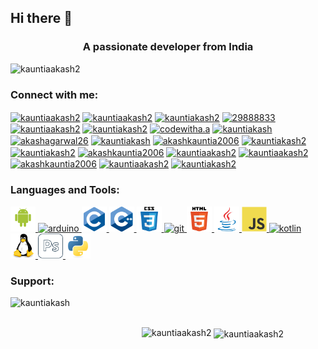 ## Hi there 👋
<!--- 👋 Hi, I’m @kauntiaakash2
- 👀 I’m interested in ...
- 🌱 I’m currently learning ...
- 💞️ I’m looking to collaborate on ...
- 📫 How to reach me ...
- 😄 Pronouns: ...
- ⚡ Fun fact: ...

<!---
kauntiaakash2/kauntiaakash2 is a ✨ special ✨ repository because its `README.md` (this file) appears on your GitHub profile.
You can click the Preview link to take a look at your changes.
--->
<!---br>
<h1> Some Stats </h1>
<div>
<img align="left" width = "40%" src="https://github-readme-stats.vercel.app/api/top-langs/?username=kauntiaakash2&layout=compact&bg_color=2f2736&text_color=ffffff&title_color=df4ee1&border_color=2f2837"/>
</div>
<h1>Contact Me !!</h1>
<a href ="https://www.linkedin.com/in/akash-agarwal-874641323/" target = "_blank"><img src="https://img.shields.io/badge/linkedin-%230077B5.svg?style=for-the-badge&logo=linkedin&logoColor=white"></a>
<p>----OR----</p>
<address>Mail me at akashkauntia2006@gmail.com</address--->
<h3 align="center">A passionate developer from India</h3>

<p align="left"> <img src="https://komarev.com/ghpvc/?username=kauntiaakash2&label=Profile%20views&color=0e75b6&style=flat" alt="kauntiaakash2" /> </p>

<h3 align="left">Connect with me:</h3>
<p align="left">
<a href="https://codepen.io/kauntiaakash2" target="blank"><img align="center" src="https://raw.githubusercontent.com/rahuldkjain/github-profile-readme-generator/master/src/images/icons/Social/codepen.svg" alt="kauntiaakash2" height="30" width="40" /></a>
<a href="https://dev.to/kauntiaakash2" target="blank"><img align="center" src="https://raw.githubusercontent.com/rahuldkjain/github-profile-readme-generator/master/src/images/icons/Social/devto.svg" alt="kauntiaakash2" height="30" width="40" /></a>
<a href="https://linkedin.com/in/kauntiakash2" target="blank"><img align="center" src="https://raw.githubusercontent.com/rahuldkjain/github-profile-readme-generator/master/src/images/icons/Social/linked-in-alt.svg" alt="kauntiakash2" height="30" width="40" /></a>
<a href="https://stackoverflow.com/users/29888833" target="blank"><img align="center" src="https://raw.githubusercontent.com/rahuldkjain/github-profile-readme-generator/master/src/images/icons/Social/stack-overflow.svg" alt="29888833" height="30" width="40" /></a>
<a href="https://codesandbox.com/kauntiaakash2" target="blank"><img align="center" src="https://raw.githubusercontent.com/rahuldkjain/github-profile-readme-generator/master/src/images/icons/Social/codesandbox.svg" alt="kauntiaakash2" height="30" width="40" /></a>
<a href="https://kaggle.com/kauntiakash2" target="blank"><img align="center" src="https://raw.githubusercontent.com/rahuldkjain/github-profile-readme-generator/master/src/images/icons/Social/kaggle.svg" alt="kauntiakash2" height="30" width="40" /></a>
<a href="https://instagram.com/codewitha.a" target="blank"><img align="center" src="https://raw.githubusercontent.com/rahuldkjain/github-profile-readme-generator/master/src/images/icons/Social/instagram.svg" alt="codewitha.a" height="30" width="40" /></a>
<a href="https://dribbble.com/kauntiakash" target="blank"><img align="center" src="https://raw.githubusercontent.com/rahuldkjain/github-profile-readme-generator/master/src/images/icons/Social/dribbble.svg" alt="kauntiakash" height="30" width="40" /></a>
<a href="https://www.behance.net/akashagarwal26" target="blank"><img align="center" src="https://raw.githubusercontent.com/rahuldkjain/github-profile-readme-generator/master/src/images/icons/Social/behance.svg" alt="akashagarwal26" height="30" width="40" /></a>
<a href="https://hashnode.com/kauntiakash" target="blank"><img align="center" src="https://raw.githubusercontent.com/rahuldkjain/github-profile-readme-generator/master/src/images/icons/Social/hashnode.svg" alt="kauntiakash" height="30" width="40" /></a>
<a href="https://medium.com/akashkauntia2006" target="blank"><img align="center" src="https://raw.githubusercontent.com/rahuldkjain/github-profile-readme-generator/master/src/images/icons/Social/medium.svg" alt="akashkauntia2006" height="30" width="40" /></a>
<a href="https://www.youtube.com/c/kauntiakash2" target="blank"><img align="center" src="https://raw.githubusercontent.com/rahuldkjain/github-profile-readme-generator/master/src/images/icons/Social/youtube.svg" alt="kauntiakash2" height="30" width="40" /></a>
<a href="https://www.codechef.com/users/kauntiakash2" target="blank"><img align="center" src="https://cdn.jsdelivr.net/npm/simple-icons@3.1.0/icons/codechef.svg" alt="kauntiakash2" height="30" width="40" /></a>
<a href="https://www.hackerrank.com/akashkauntia2006" target="blank"><img align="center" src="https://raw.githubusercontent.com/rahuldkjain/github-profile-readme-generator/master/src/images/icons/Social/hackerrank.svg" alt="akashkauntia2006" height="30" width="40" /></a>
<a href="https://codeforces.com/profile/kauntiaakash2" target="blank"><img align="center" src="https://raw.githubusercontent.com/rahuldkjain/github-profile-readme-generator/master/src/images/icons/Social/codeforces.svg" alt="kauntiaakash2" height="30" width="40" /></a>
<a href="https://www.leetcode.com/kauntiaakash2" target="blank"><img align="center" src="https://raw.githubusercontent.com/rahuldkjain/github-profile-readme-generator/master/src/images/icons/Social/leet-code.svg" alt="kauntiaakash2" height="30" width="40" /></a>
<a href="https://www.hackerearth.com/akashkauntia2006" target="blank"><img align="center" src="https://raw.githubusercontent.com/rahuldkjain/github-profile-readme-generator/master/src/images/icons/Social/hackerearth.svg" alt="akashkauntia2006" height="30" width="40" /></a>
<a href="https://auth.geeksforgeeks.org/user/kauntiaakash2" target="blank"><img align="center" src="https://raw.githubusercontent.com/rahuldkjain/github-profile-readme-generator/master/src/images/icons/Social/geeks-for-geeks.svg" alt="kauntiaakash2" height="30" width="40" /></a>
<a href="https://www.topcoder.com/members/kauntiakash2" target="blank"><img align="center" src="https://raw.githubusercontent.com/rahuldkjain/github-profile-readme-generator/master/src/images/icons/Social/topcoder.svg" alt="kauntiakash2" height="30" width="40" /></a>
</p>

<h3 align="left">Languages and Tools:</h3>
<p align="left"> <a href="https://developer.android.com" target="_blank" rel="noreferrer"> <img src="https://raw.githubusercontent.com/devicons/devicon/master/icons/android/android-original-wordmark.svg" alt="android" width="40" height="40"/> </a> <a href="https://www.arduino.cc/" target="_blank" rel="noreferrer"> <img src="https://cdn.worldvectorlogo.com/logos/arduino-1.svg" alt="arduino" width="40" height="40"/> </a> <a href="https://www.cprogramming.com/" target="_blank" rel="noreferrer"> <img src="https://raw.githubusercontent.com/devicons/devicon/master/icons/c/c-original.svg" alt="c" width="40" height="40"/> </a> <a href="https://www.w3schools.com/cpp/" target="_blank" rel="noreferrer"> <img src="https://raw.githubusercontent.com/devicons/devicon/master/icons/cplusplus/cplusplus-original.svg" alt="cplusplus" width="40" height="40"/> </a> <a href="https://www.w3schools.com/css/" target="_blank" rel="noreferrer"> <img src="https://raw.githubusercontent.com/devicons/devicon/master/icons/css3/css3-original-wordmark.svg" alt="css3" width="40" height="40"/> </a> <a href="https://git-scm.com/" target="_blank" rel="noreferrer"> <img src="https://www.vectorlogo.zone/logos/git-scm/git-scm-icon.svg" alt="git" width="40" height="40"/> </a> <a href="https://www.w3.org/html/" target="_blank" rel="noreferrer"> <img src="https://raw.githubusercontent.com/devicons/devicon/master/icons/html5/html5-original-wordmark.svg" alt="html5" width="40" height="40"/> </a> <a href="https://www.java.com" target="_blank" rel="noreferrer"> <img src="https://raw.githubusercontent.com/devicons/devicon/master/icons/java/java-original.svg" alt="java" width="40" height="40"/> </a> <a href="https://developer.mozilla.org/en-US/docs/Web/JavaScript" target="_blank" rel="noreferrer"> <img src="https://raw.githubusercontent.com/devicons/devicon/master/icons/javascript/javascript-original.svg" alt="javascript" width="40" height="40"/> </a> <a href="https://kotlinlang.org" target="_blank" rel="noreferrer"> <img src="https://www.vectorlogo.zone/logos/kotlinlang/kotlinlang-icon.svg" alt="kotlin" width="40" height="40"/> </a> <a href="https://www.linux.org/" target="_blank" rel="noreferrer"> <img src="https://raw.githubusercontent.com/devicons/devicon/master/icons/linux/linux-original.svg" alt="linux" width="40" height="40"/> </a> <a href="https://www.photoshop.com/en" target="_blank" rel="noreferrer"> <img src="https://raw.githubusercontent.com/devicons/devicon/master/icons/photoshop/photoshop-line.svg" alt="photoshop" width="40" height="40"/> </a> <a href="https://www.python.org" target="_blank" rel="noreferrer"> <img src="https://raw.githubusercontent.com/devicons/devicon/master/icons/python/python-original.svg" alt="python" width="40" height="40"/> </a> </p>

<h3 align="left">Support:</h3>
<p><a href="https://www.buymeacoffee.com/kauntiakash"> <img align="left" src="https://cdn.buymeacoffee.com/buttons/v2/default-yellow.png" height="50" width="210" alt="kauntiakash" /></a></p><br><br>

<p><img align="left" src="https://github-readme-stats.vercel.app/api/top-langs?username=kauntiaakash2&show_icons=true&locale=en&layout=compact" alt="kauntiaakash2" /></p>

<p>&nbsp;<img align="center" src="https://github-readme-stats.vercel.app/api?username=kauntiaakash2&show_icons=true&locale=en" alt="kauntiaakash2" /></p>

